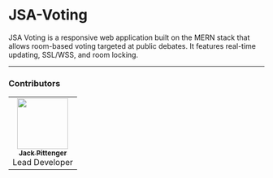 # JSA-Voting

JSA Voting is a responsive web application built on the MERN stack that allows room-based voting targeted at public debates. It features real-time updating, SSL/WSS, and room locking.

---

### Contributors

<table>
  <tr>
    <td align="center"><a href="https://github.com/realSaddy"><img src="https://avatars1.githubusercontent.com/u/31329139?v=3" width="100px;" alt=""/><br /><sub><b>Jack Pittenger</b></sub></a><br />Lead Developer</td>
  </tr>
</table>
